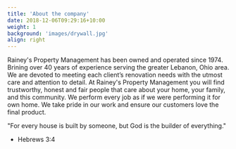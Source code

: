 ```yaml
---
title: 'About the company'
date: 2018-12-06T09:29:16+10:00
weight: 1
background: 'images/drywall.jpg'
align: right
---
```



Rainey's Property Management has been owned and operated since 1974. Brining over 40 years of experience serving the greater Lebanon, Ohio area. We are devoted to meeting each client’s renovation needs with the utmost care and attention to detail. At Rainey's Property Management you will find trustworthy, honest and fair people that care about your home, your family, and this community. We perform every job as if we were performing it for own home. We take pride in our work and ensure our customers love the final product.

 "For every house is built by someone, 
but God is the builder of everything."
 - Hebrews 3:4


